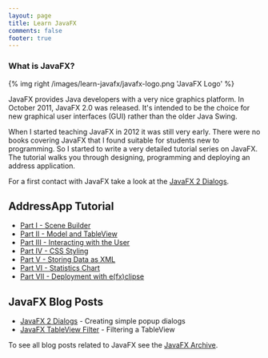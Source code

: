 ```yaml
---
layout: page
title: Learn JavaFX
comments: false
footer: true
---
```


### What is JavaFX? ###
{% img right /images/learn-javafx/javafx-logo.png 'JavaFX Logo' %}

JavaFX provides Java developers with a very nice graphics platform. In October 2011, JavaFX 2.0 was released. It's intended to be the choice for new graphical user interfaces (GUI) rather than the older Java Swing.

When I started teaching JavaFX in 2012 it was still very early. There were no books covering JavaFX that I found suitable for students new to programming. So I started to write a very detailed tutorial series on JavaFX. The tutorial walks you through designing, programming and deploying an address application.

For a first contact with JavaFX take a look at the [JavaFX 2 Dialogs](/blog/2012/10/30/javafx-2-dialogs/).

## AddressApp Tutorial ##
* [Part I - Scene Builder](/blog/2012/11/16/javafx-tutorial-addressapp-1)
* [Part II - Model and TableView](/blog/2012/11/17/javafx-tutorial-addressapp-2) 
* [Part III - Interacting with the User](/blog/2012/11/20/javafx-tutorial-addressapp-3) 
* [Part IV - CSS Styling](/blog/2012/11/26/javafx-tutorial-addressapp-4)
* [Part V - Storing Data as XML](/blog/2012/11/27/javafx-tutorial-addressapp-5)
* [Part VI - Statistics Chart](/blog/2012/12/04/javafx-tutorial-addressapp-6)
* [Part VII - Deployment with e(fx)clipse](/blog/2012/12/18/javafx-tutorial-addressapp-7)


## JavaFX Blog Posts ##
* [JavaFX 2 Dialogs](/blog/2012/10/30/javafx-2-dialogs) - Creating simple popup dialogs
* [JavaFX TableView Filter](/blog/2012/12/18/javafx-tableview-filter) - Filtering a TableView

To see all blog posts related to JavaFX see the [JavaFX Archive](/blog/archives/javafx).

